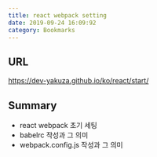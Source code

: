 ```yaml
---
title: react webpack setting
date: 2019-09-24 16:09:92
category: Bookmarks
---
```


## URL

https://dev-yakuza.github.io/ko/react/start/

## Summary

- react webpack 초기 세팅
- babelrc 작성과 그 의미
- webpack.config.js 작성과 그 의미
